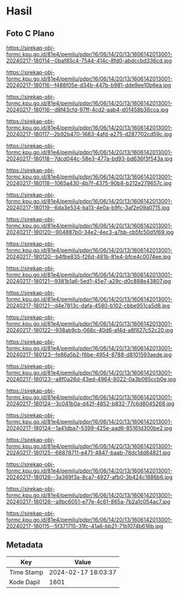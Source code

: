 # Hasil

## Foto C Plano

https://sirekap-obj-formc.kpu.go.id/81e4/pemilu/pdpr/16/06/14/20/13/1606142013001-20240217-180114--0baf85c4-7544-414c-8fd0-abdccbd336cd.jpg

https://sirekap-obj-formc.kpu.go.id/81e4/pemilu/pdpr/16/06/14/20/13/1606142013001-20240217-180116--f488f05e-d34b-447b-b981-dde9ee10b6ea.jpg

https://sirekap-obj-formc.kpu.go.id/81e4/pemilu/pdpr/16/06/14/20/13/1606142013001-20240217-180116--d8f43cfd-97ff-4cd2-aab4-d01458b36cca.jpg

https://sirekap-obj-formc.kpu.go.id/81e4/pemilu/pdpr/16/06/14/20/13/1606142013001-20240217-180117--2b92b470-1683-4afd-a275-d287702cd59c.jpg

https://sirekap-obj-formc.kpu.go.id/81e4/pemilu/pdpr/16/06/14/20/13/1606142013001-20240217-180118--7dcd044c-58e3-477a-bd93-bd636f3f543a.jpg

https://sirekap-obj-formc.kpu.go.id/81e4/pemilu/pdpr/16/06/14/20/13/1606142013001-20240217-180118--1065a430-4b7f-4375-90b8-b212e279657c.jpg

https://sirekap-obj-formc.kpu.go.id/81e4/pemilu/pdpr/16/06/14/20/13/1606142013001-20240217-180119--6da3e534-ba13-4e0a-b9fc-3af2e09a0715.jpg

https://sirekap-obj-formc.kpu.go.id/81e4/pemilu/pdpr/16/06/14/20/13/1606142013001-20240217-180120--904887b0-34e2-4ec3-a7bb-cb5fc50d5f69.jpg

https://sirekap-obj-formc.kpu.go.id/81e4/pemilu/pdpr/16/06/14/20/13/1606142013001-20240217-180120--b4fbe835-f26d-481b-81e4-bfce4c0074ee.jpg

https://sirekap-obj-formc.kpu.go.id/81e4/pemilu/pdpr/16/06/14/20/13/1606142013001-20240217-180121--9381b1a6-5ed1-45e7-a29c-d0c888e43807.jpg

https://sirekap-obj-formc.kpu.go.id/81e4/pemilu/pdpr/16/06/14/20/13/1606142013001-20240217-180121--d4e7813c-dafa-4580-b102-cbbe951ca5d8.jpg

https://sirekap-obj-formc.kpu.go.id/81e4/pemilu/pdpr/16/06/14/20/13/1606142013001-20240217-180122--938ab9cb-066c-40d6-af4d-a8f827c52c20.jpg

https://sirekap-obj-formc.kpu.go.id/81e4/pemilu/pdpr/16/06/14/20/13/1606142013001-20240217-180123--fe86a5b2-f6be-4954-8788-d8101593aede.jpg

https://sirekap-obj-formc.kpu.go.id/81e4/pemilu/pdpr/16/06/14/20/13/1606142013001-20240217-180123--a8f0a26d-43ed-4964-8022-0a3b065ccb0e.jpg

https://sirekap-obj-formc.kpu.go.id/81e4/pemilu/pdpr/16/06/14/20/13/1606142013001-20240217-180124--3c041b0a-d42f-4852-b832-77c6d8045268.jpg

https://sirekap-obj-formc.kpu.go.id/81e4/pemilu/pdpr/16/06/14/20/13/1606142013001-20240217-180124--1a41dba7-5399-425e-aad6-85161d300be2.jpg

https://sirekap-obj-formc.kpu.go.id/81e4/pemilu/pdpr/16/06/14/20/13/1606142013001-20240217-180125--66878711-e471-4847-baab-78dc1dd84821.jpg

https://sirekap-obj-formc.kpu.go.id/81e4/pemilu/pdpr/16/06/14/20/13/1606142013001-20240217-180126--3a369f3a-8ca7-4927-afb0-3b424c1886b6.jpg

https://sirekap-obj-formc.kpu.go.id/81e4/pemilu/pdpr/16/06/14/20/13/1606142013001-20240217-180126--a9bc6051-e77e-4c61-865a-7b2a1c054ac7.jpg

https://sirekap-obj-formc.kpu.go.id/81e4/pemilu/pdpr/16/06/14/20/13/1606142013001-20240217-180115--5f371715-31fc-41a6-bb21-71b1074b616b.jpg


## Metadata

| Key        | Value               |
| ---------- | ------------------- |
| Time Stamp | 2024-02-17 18:03:37 |
| Kode Dapil | 1601                |



